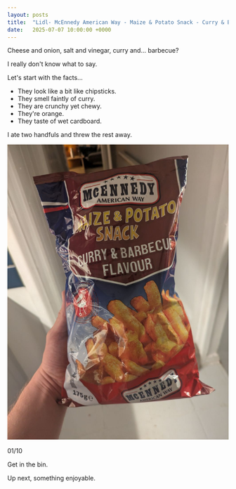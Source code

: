 ```yaml
---
layout: posts
title:  "Lidl- McEnnedy American Way - Maize & Potato Snack - Curry & Barbecue Flavour"
date:   2025-07-07 10:00:00 +0000
---
```


Cheese and onion, salt and vinegar, curry and... barbecue?

<!--excerpt-->

I really don't know what to say.

Let's start with the facts...

- They look like a bit like chipsticks. 
- They smell faintly of curry. 
- They are crunchy yet chewy. 
- They're orange. 
- They taste of wet cardboard.

I ate two handfuls and threw the rest away.

<img style="max-height:50vh" src="/assets/images/lcab.jpg" alt="Lidl- McEnnedy American Way - Maize & Potato Snack - Curry & Barbecue Flavours"/>

01/10 

Get in the bin.

Up next, something enjoyable. 
